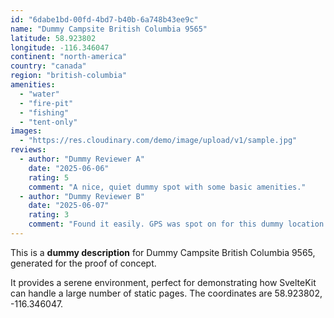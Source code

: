 ```yaml
---
id: "6dabe1bd-00fd-4bd7-b40b-6a748b43ee9c"
name: "Dummy Campsite British Columbia 9565"
latitude: 58.923802
longitude: -116.346047
continent: "north-america"
country: "canada"
region: "british-columbia"
amenities:
  - "water"
  - "fire-pit"
  - "fishing"
  - "tent-only"
images:
  - "https://res.cloudinary.com/demo/image/upload/v1/sample.jpg"
reviews:
  - author: "Dummy Reviewer A"
    date: "2025-06-06"
    rating: 5
    comment: "A nice, quiet dummy spot with some basic amenities."
  - author: "Dummy Reviewer B"
    date: "2025-06-07"
    rating: 3
    comment: "Found it easily. GPS was spot on for this dummy location."
---
```


This is a **dummy description** for Dummy Campsite British Columbia 9565, generated for the proof of concept.

It provides a serene environment, perfect for demonstrating how SvelteKit can handle a large number of static pages. The coordinates are 58.923802, -116.346047.
